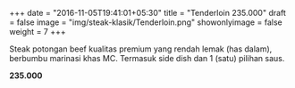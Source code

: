 +++
date = "2016-11-05T19:41:01+05:30"
title = "Tenderloin 235.000"
draft = false
image = "img/steak-klasik/Tenderloin.png"
showonlyimage = false
weight = 7
+++

Steak potongan beef kualitas premium yang rendah lemak (has dalam), berbumbu marinasi khas MC. Termasuk side dish dan 1 (satu) pilihan saus.

**235.000**
